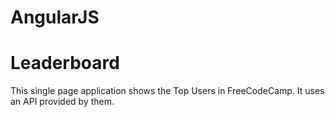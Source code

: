 # AngularJS

# Leaderboard
This single page application shows the Top Users in FreeCodeCamp. It uses an API provided by them.
